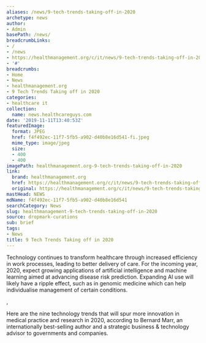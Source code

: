 ```yaml
---
aliases: /news/9-tech-trends-taking-off-in-2020
archetype: news
author:
- Admin
basePath: /news/
breadcrumbLinks:
- /
- /news
- https://healthmanagement.org/c/it/news/9-tech-trends-taking-off-in-2020
- '#'
breadcrumbs:
- Home
- News
- healthmanagement.org
- 9 Tech Trends Taking off in 2020
categories:
- healthcare it
collection:
  name: news.healthcareguys.com
date: '2019-11-11T13:40:53Z'
featuredImage:
  format: JPEG
  href: f4f492ec-11f7-5fb5-a902-d40b8e16d541-fi.jpeg
  mime_type: image/jpeg
  size:
  - 400
  - 400
imagePath: healthmanagement.org-9-tech-trends-taking-off-in-2020
link:
  brand: healthmanagement.org
  href: https://healthmanagement.org/c/it/news/9-tech-trends-taking-off-in-2020
  original: https://healthmanagement.org/c/it/news/9-tech-trends-taking-off-in-2020
mastHead: NEWS
mdName: f4f492ec-11f7-5fb5-a902-d40b8e16d541
searchCategory: News
slug: healthmanagement-9-tech-trends-taking-off-in-2020
source: dropmark-curations
sub: brief
tags:
- News
title: 9 Tech Trends Taking off in 2020
---
```


Technology continues to transform healthcare through increased efficiency in work processes, leading to better delivery of care. For the incoming year, 2020, expect growing applications of artificial intelligence and machine learning aimed at advancing disease risk prediction. Expanding AI use will likely have a ripple effect, such as in genomic medicine which can help individualise management of certain conditions. 

,

Here are the nine technology trends that will spur more innovation in medical practice and research in 2020, according to Bernard Marr, an internationally best-selling author and a strategic business & technology advisor to governments and companies.